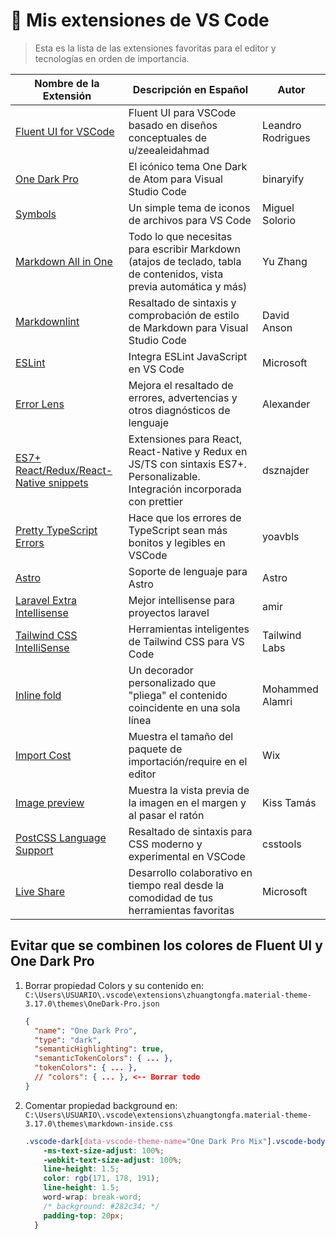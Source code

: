 # 🔗 Mis extensiones de VS Code

> Esta es la lista de las extensiones favoritas para el editor y tecnologías en orden de importancia.

| Nombre de la Extensión | Descripción en Español | Autor |
| --- | --- | --- |
| [Fluent UI for VSCode](https://marketplace.visualstudio.com/items?itemName=leandro-rodrigues.fluent-ui-vscode) | Fluent UI para VSCode basado en diseños conceptuales de u/zeealeidahmad | Leandro Rodrigues |
| [One Dark Pro](https://marketplace.visualstudio.com/items?itemName=zhuangtongfa.Material-theme) | El icónico tema One Dark de Atom para Visual Studio Code | binaryify |
| [Symbols](https://marketplace.visualstudio.com/items?itemName=miguelsolorio.symbols) | Un simple tema de iconos de archivos para VS Code | Miguel Solorio |
| [Markdown All in One](https://marketplace.visualstudio.com/items?itemName=yzhang.markdown-all-in-one) | Todo lo que necesitas para escribir Markdown (atajos de teclado, tabla de contenidos, vista previa automática y más) | Yu Zhang |
| [Markdownlint](https://marketplace.visualstudio.com/items?itemName=DavidAnson.vscode-markdownlint) | Resaltado de sintaxis y comprobación de estilo de Markdown para Visual Studio Code | David Anson |
| [ESLint](https://marketplace.visualstudio.com/items?itemName=dbaeumer.vscode-eslint) | Integra ESLint JavaScript en VS Code | Microsoft |
| [Error Lens](https://marketplace.visualstudio.com/items?itemName=usernamehw.errorlens) | Mejora el resaltado de errores, advertencias y otros diagnósticos de lenguaje | Alexander |
| [ES7+ React/Redux/React-Native snippets](https://marketplace.visualstudio.com/items?itemName=dsznajder.es7-react-js-snippets) | Extensiones para React, React-Native y Redux en JS/TS con sintaxis ES7+. Personalizable. Integración incorporada con prettier | dsznajder |
| [Pretty TypeScript Errors](https://marketplace.visualstudio.com/items?itemName=yoavbls.pretty-ts-errors) | Hace que los errores de TypeScript sean más bonitos y legibles en VSCode | yoavbls |
| [Astro](https://marketplace.visualstudio.com/items?itemName=astro-build.astro-vscode) | Soporte de lenguaje para Astro | Astro |
| [Laravel Extra Intellisense](https://marketplace.visualstudio.com/items?itemName=amiralizadeh9480.laravel-extra-intellisense) | Mejor intellisense para proyectos laravel | amir |
| [Tailwind CSS IntelliSense](https://marketplace.visualstudio.com/items?itemName=bradlc.vscode-tailwindcss) | Herramientas inteligentes de Tailwind CSS para VS Code | Tailwind Labs |
| [Inline fold](https://marketplace.visualstudio.com/items?itemName=moalamri.inline-fold) | Un decorador personalizado que "pliega" el contenido coincidente en una sola línea | Mohammed Alamri |
| [Import Cost](https://marketplace.visualstudio.com/items?itemName=wix.vscode-import-cost) | Muestra el tamaño del paquete de importación/require en el editor | Wix |
| [Image preview](https://marketplace.visualstudio.com/items?itemName=kisstkondoros.vscode-gutter-preview) | Muestra la vista previa de la imagen en el margen y al pasar el ratón | Kiss Tamás |
| [PostCSS Language Support](https://marketplace.visualstudio.com/items?itemName=csstools.postcss) | Resaltado de sintaxis para CSS moderno y experimental en VSCode | csstools |
| [Live Share](https://marketplace.visualstudio.com/items?itemName=MS-vsliveshare.vsliveshare) | Desarrollo colaborativo en tiempo real desde la comodidad de tus herramientas favoritas | Microsoft |

## Evitar que se combinen los colores de Fluent UI y One Dark Pro

  1. Borrar propiedad Colors y su contenido en: `C:\Users\USUARIO\.vscode\extensions\zhuangtongfa.material-theme-3.17.0\themes\OneDark-Pro.json`

      ```json
      {
        "name": "One Dark Pro",
        "type": "dark",
        "semanticHighlighting": true,
        "semanticTokenColors": { ... },
        "tokenColors": { ... },
        // "colors": { ... }, <-- Borrar todo
      }
      ```

  2. Comentar propiedad background en: `C:\Users\USUARIO\.vscode\extensions\zhuangtongfa.material-theme-3.17.0\themes\markdown-inside.css`

      ```css
      .vscode-dark[data-vscode-theme-name="One Dark Pro Mix"].vscode-body, .vscode-dark[data-vscode-theme-name="One Dark Pro Flat"].vscode-body, .vscode-dark[data-vscode-theme-name="One Dark Pro Darker"].vscode-body, .vscode-dark[data-vscode-theme-name="One Dark Pro"].vscode-body {
          -ms-text-size-adjust: 100%;
          -webkit-text-size-adjust: 100%;
          line-height: 1.5;
          color: rgb(171, 178, 191);
          line-height: 1.5;
          word-wrap: break-word;
          /* background: #282c34; */
          padding-top: 20px;
        }
      ```
